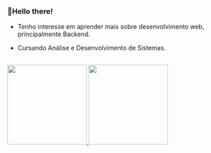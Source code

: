### 👋Hello there!

- Tenho interesse em aprender mais sobre desenvolvimento web, principalmente Backend.

- Cursando Análise e Desenvolvimento de Sistemas.

##

<div>
  <a href="#">
  <img height="180em" src="https://github-readme-stats.vercel.app/api?username=mdouglasLS&show_icons=true&theme=dracula&include_all_commits=true&count_private=true"/>
  <img height="180em" src="https://github-readme-stats.vercel.app/api/top-langs/?username=mdouglasLS&layout=compact&langs_count=7&theme=dracula"/>
</div>
  
  ##

